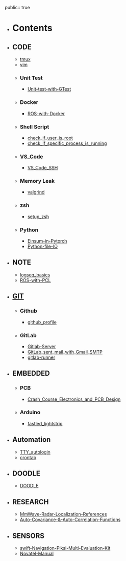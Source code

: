 public:: true

- # Contents
- ## CODE
	- [tmux](tmux.md)
	- [vim](vim.md)
	- ### Unit Test
		- [Unit-test-with-GTest](Unit-test-with-GTest.md)
	- ### Docker
		- [ROS-with-Docker](ROS-with-Docker.md)
	- ### Shell Script
		- [check_if_user_is_root](check_if_user_is_root.md)
		- [check_if_specific_process_is_running](check_if_specific_process_is_running.md)
	- ### [VS_Code](VS_Code.md)
		- [VS_Code_SSH](VS_Code_SSH.md)
	- ### Memory Leak
		- [valgrind](valgrind.md)
	- ### zsh
		- [setup_zsh](setup_zsh.md)
	- ### Python
		- [Einsum-in-Pytorch](Einsum-in-Pytorch.md)
		- [Python-file-IO](Python-file-IO.md)
- ## NOTE
	- [logseq_basics](logseq_basic.md)
	- [ROS-with-PCL](ROS-with-PCL.md)
- ## [GIT](GIT.md )
	- ### Github
		- [github_profile](Github_Profile.md)
	- ### GitLab
		- [Gitlab-Server](Gitlab-Server.md)
		- [GitLab_sent_mail_with_Gmail_SMTP](GitLab_sent_mail_with_Gmail_SMTP.md)
		- [gitlab-runner](gitlab-runner.md)
- ## EMBEDDED
	- ### PCB
		- [Crash_Course_Electronics_and_PCB_Design](Crash_Course_Electronics_and_PCB_Design.md)
	- ### Arduino
		- [fastled_lightstrip](fastled_lightstrip.md)
- ## Automation
	- [TTY_autologin](TTY_autologin.md)
	- [crontab](crontab.md)
- ## DOODLE
	- [DOODLE](DOODLE.md)
- ## RESEARCH
	- [MmWave-Radar-Localization-References](MmWave-Radar-Localization-References.md)
	- [Auto-Covariance-&-Auto-Correlation-Functions](Auto-Covariance-&-Auto-Correlation-Functions.md)
- ## SENSORS
	- [swift-Navigation-Piksi-Multi-Evaluation-Kit](swift-Navigation-Piksi-Multi-Evaluation-Kit.md)
	- [Novatel-Manual](Novatel-Manual.md)